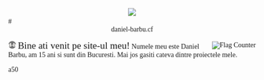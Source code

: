 <center> <img src="https://daniel-barbu.cf/favicon.png?" width="100px"> </center>  
# <center style="font-family:'Cooper Black'">daniel-barbu.cf</center>

<a href="https://info.flagcounter.com/b59h"><img src="https://s05.flagcounter.com/count/b59h/bg_FFFFFF/txt_000000/border_CCCCCC/columns_1/maxflags_5/viewers_0/labels_1/pageviews_0/flags_0/percent_0/" alt="Flag Counter" border="0" align="right" style="padding-top:2px"></a>

<img src="/favicon.png?" width="16px"> 
<span style="font-size:140%;">Bine ati venit pe site-ul meu!</span>  
<span style="line-height:0;">Numele meu este Daniel Barbu, am 15 ani si sunt din Bucuresti. Mai jos gasiti cateva dintre proiectele mele.</span>

<h1> </h1>

a50

<script>
  var link=document.createElement("link");
  link.rel="icon";
  link.href="/favicon.png?";
document.getElementsByTagName("head")[0].appendChild(link);
</script>
<style>
  @font-face {font-family:'Cooper Black'; src:url(CooperBlack2.woff);}
  @font-face {font-family:'Lucida Sans Unicode'; src:url(LucidaSansUnicode.woff);}
  body {font-family:"Lucida Sans Unicode";}
  h1 {margin:0 !important;}
</style>
